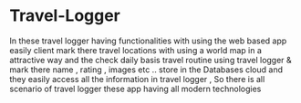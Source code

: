 # Travel-Logger
In these travel logger having functionalities with using the web based app easily client mark there travel locations with using a world map in a attractive way and the check daily basis travel routine using travel logger &amp; mark there name , rating , images etc .. store in the Databases cloud and they easily access all the information in travel logger , So there is all scenario of travel logger these app having all modern technologies 
